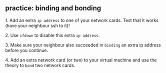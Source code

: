 ## practice: binding and bonding

1\. Add an extra `ip address` to one of your network cards. Test that it
works (have your neighbour ssh to it)!

2\. Use `ifdown` to disable this extra `ip address`.

3\. Make sure your neighbour also succeeded in `binding` an extra ip
address before you continue.

4\. Add an extra network card (or two) to your virtual machine and use
the theory to `bond` two network cards.
